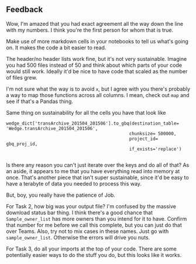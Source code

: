 ## Feedback

Wow, I'm amazed that you had exact agreement all the way down the line with my numbers. I think you're the first person 
for whom that is true. 

Make use of more markdown cells in your notebooks to tell us what's going on. It makes the code a bit easier to read.

The header/no header lists work fine, but it's not very sustainable. Imagine you had 500 files instead of 50 and think about
which parts of your code would still work. Ideally it'd be nice to have code that scaled as the number of files grew. 

I'm not sure what the way is to avoid `x`, but I agree with you there's probably a way to map those functions across all columns. I mean, 
check out `map` and see if that's a Pandas thing. 

Same thing on sustainability for all the cells you have that look like 
```
wedge_dict['transArchive_201504_201506'].to_gbq(destination_table= 'Wedge.transArchive_201504_201506',
                                               chunksize= 500000,
                                               project_id= gbq_proj_id,
                                               if_exists='replace')
                                               
```

Is there any reason you can't just iterate over the keys and do all of that? As an aside, it appears to me that you have
everything read into memory at once. That's another piece that isn't super sustainable, since it'd be easy to have a terabyte
of data you needed to process this way. 

But, boy, you really have the patience of Job. 

For Task 2, how big was your output file? I'm confused by the massive download status bar thing. I think there's a good chance that `Sample_owner_list` has
more owners than you intend for it to have. Confirm that number for me before we call this complete, but you can just do that over Teams. Also, try
not to mix cases in these names. Just go with `sample_owner_list`. Otherwise the errors will drive you nuts. 

For Task 3, do all your imports at the top of your code. There are some potentially easier ways to do the stuff you do, but this looks
like it works. 



